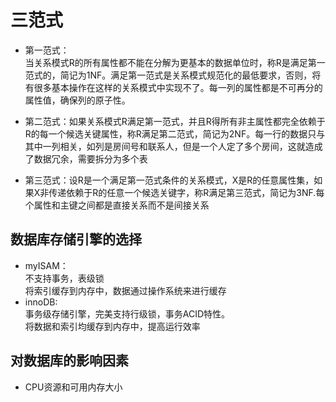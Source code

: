 # 三范式

* 第一范式：  
当关系模式R的所有属性都不能在分解为更基本的数据单位时，称R是满足第一范式的，简记为1NF。满足第一范式是关系模式规范化的最低要求，否则，将有很多基本操作在这样的关系模式中实现不了。每一列的属性都是不可再分的属性值，确保列的原子性。

* 第二范式：如果关系模式R满足第一范式，并且R得所有非主属性都完全依赖于R的每一个候选关键属性，称R满足第二范式，简记为2NF。每一行的数据只与其中一列相关，如列是房间号和联系人，但是一个人定了多个房间，这就造成了数据冗余，需要拆分为多个表

* 第三范式：设R是一个满足第一范式条件的关系模式，X是R的任意属性集，如果X非传递依赖于R的任意一个候选关键字，称R满足第三范式，简记为3NF.每个属性和主键之间都是直接关系而不是间接关系

## 数据库存储引擎的选择
* myISAM：  
不支持事务，表级锁  
将索引缓存到内存中，数据通过操作系统来进行缓存
* innoDB:  
事务级存储引擎，完美支持行级锁，事务ACID特性。  
将数据和索引均缓存到内存中，提高运行效率

## 对数据库的影响因素
* CPU资源和可用内存大小
